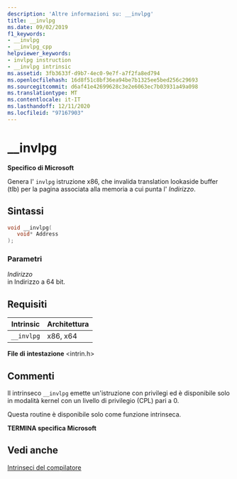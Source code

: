 ```yaml
---
description: 'Altre informazioni su: __invlpg'
title: __invlpg
ms.date: 09/02/2019
f1_keywords:
- __invlpg
- __invlpg_cpp
helpviewer_keywords:
- invlpg instruction
- __invlpg intrinsic
ms.assetid: 3fb3633f-d9b7-4ec0-9e7f-a7f2fa8ed794
ms.openlocfilehash: 16d8f51c8bf36ea94be7b1325ee5bed256c29693
ms.sourcegitcommit: d6af41e42699628c3e2e6063ec7b03931a49a098
ms.translationtype: MT
ms.contentlocale: it-IT
ms.lasthandoff: 12/11/2020
ms.locfileid: "97167903"
---
```

# <a name="__invlpg"></a>__invlpg

**Specifico di Microsoft**

Genera l' `invlpg` istruzione x86, che invalida translation lookaside buffer (tlb) per la pagina associata alla memoria a cui punta l' *Indirizzo*.

## <a name="syntax"></a>Sintassi

```C
void __invlpg(
   void* Address
);
```

### <a name="parameters"></a>Parametri

*Indirizzo*\
in Indirizzo a 64 bit.

## <a name="requirements"></a>Requisiti

|Intrinsic|Architettura|
|---------------|------------------|
|`__invlpg`|x86, x64|

**File di intestazione** \<intrin.h>

## <a name="remarks"></a>Commenti

Il intrinseco `__invlpg` emette un'istruzione con privilegi ed è disponibile solo in modalità kernel con un livello di privilegio (CPL) pari a 0.

Questa routine è disponibile solo come funzione intrinseca.

**TERMINA specifica Microsoft**

## <a name="see-also"></a>Vedi anche

[Intrinseci del compilatore](../intrinsics/compiler-intrinsics.md)
